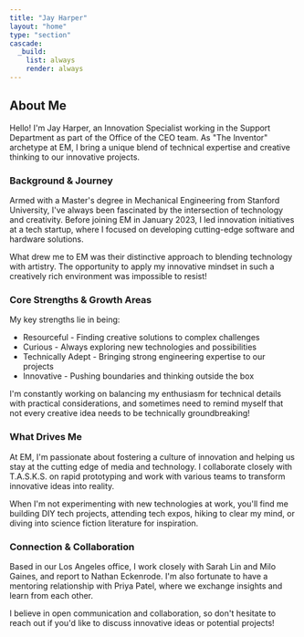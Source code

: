 ```yaml
---
title: "Jay Harper"
layout: "home"
type: "section"
cascade:
  _build:
    list: always
    render: always
---
```

## About Me

Hello! I'm Jay Harper, an Innovation Specialist working in the Support Department as part of the Office of the CEO team. As "The Inventor" archetype at EM, I bring a unique blend of technical expertise and creative thinking to our innovative projects.

### Background & Journey

Armed with a Master's degree in Mechanical Engineering from Stanford University, I've always been fascinated by the intersection of technology and creativity. Before joining EM in January 2023, I led innovation initiatives at a tech startup, where I focused on developing cutting-edge software and hardware solutions.

What drew me to EM was their distinctive approach to blending technology with artistry. The opportunity to apply my innovative mindset in such a creatively rich environment was impossible to resist!

### Core Strengths & Growth Areas

My key strengths lie in being:

- Resourceful - Finding creative solutions to complex challenges
- Curious - Always exploring new technologies and possibilities
- Technically Adept - Bringing strong engineering expertise to our projects
- Innovative - Pushing boundaries and thinking outside the box

I'm constantly working on balancing my enthusiasm for technical details with practical considerations, and sometimes need to remind myself that not every creative idea needs to be technically groundbreaking!

### What Drives Me

At EM, I'm passionate about fostering a culture of innovation and helping us stay at the cutting edge of media and technology. I collaborate closely with T.A.S.K.S. on rapid prototyping and work with various teams to transform innovative ideas into reality.

When I'm not experimenting with new technologies at work, you'll find me building DIY tech projects, attending tech expos, hiking to clear my mind, or diving into science fiction literature for inspiration.

### Connection & Collaboration

Based in our Los Angeles office, I work closely with Sarah Lin and Milo Gaines, and report to Nathan Eckenrode. I'm also fortunate to have a mentoring relationship with Priya Patel, where we exchange insights and learn from each other.

I believe in open communication and collaboration, so don't hesitate to reach out if you'd like to discuss innovative ideas or potential projects!